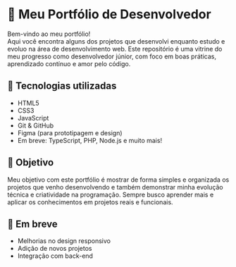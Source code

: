 # 💼 Meu Portfólio de Desenvolvedor

Bem-vindo ao meu portfólio!  
Aqui você encontra alguns dos projetos que desenvolvi enquanto estudo e evoluo na área de desenvolvimento web. Este repositório é uma vitrine do meu progresso como desenvolvedor júnior, com foco em boas práticas, aprendizado contínuo e amor pelo código.

## 🚀 Tecnologias utilizadas

- HTML5  
- CSS3  
- JavaScript  
- Git & GitHub  
- Figma (para prototipagem e design)  
- Em breve: TypeScript, PHP, Node.js e muito mais!

## 🎯 Objetivo

Meu objetivo com este portfólio é mostrar de forma simples e organizada os projetos que venho desenvolvendo e também demonstrar minha evolução técnica e criatividade na programação. Sempre busco aprender mais e aplicar os conhecimentos em projetos reais e funcionais.

## 📌 Em breve

- Melhorias no design responsivo  
- Adição de novos projetos  
- Integração com back-end
